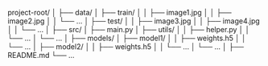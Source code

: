 project-root/
│
├── data/
│   ├── train/
│   │   ├── image1.jpg
│   │   ├── image2.jpg
│   │   └── ...
│   ├── test/
│   │   ├── image3.jpg
│   │   ├── image4.jpg
│   │   └── ...
│
├── src/
│   ├── main.py
│   ├── utils/
│   │   ├── helper.py
│   │   └── ...
│   └── ...
│
├── models/
│   ├── model1/
│   │   ├── weights.h5
│   │   └── ...
│   ├── model2/
│   │   ├── weights.h5
│   │   └── ...
│   └── ...
│
├── README.md
└── ...
